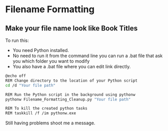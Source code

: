 # Filename Formatting

## Make your file name look like Book Titles


To run this:
- You need Python installed.
- No need to run it from the command line you can run a .bat file that ask you which folder you want to modify
- You also have a .bat file where you can edit link directly. 



```bash
@echo off
REM Change directory to the location of your Python script
cd /d "Your file path"

REM Run the Python script in the background using pythonw
pythonw Filename_Formatting_Cleanup.py "Your file path"

REM To kill the created python tasks
REM taskkill /f /im pythonw.exe
```

Still having problems shoot me a message. 